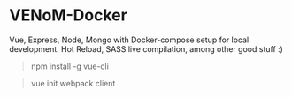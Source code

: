 # VENoM-Docker
Vue, Express, Node, Mongo with Docker-compose setup for local development. Hot Reload, SASS live compilation, among other good stuff :)  

> npm install -g vue-cli

> vue init webpack client

